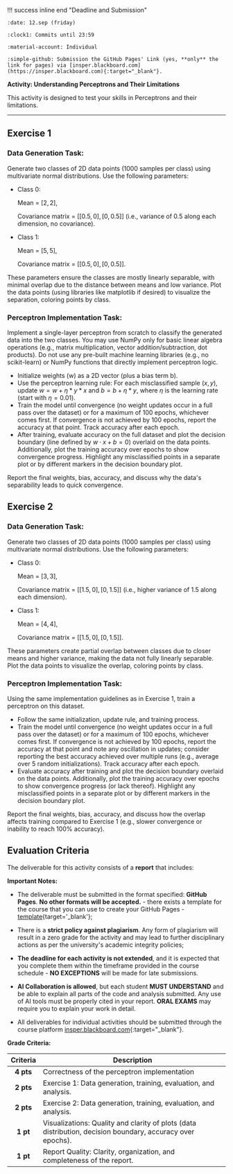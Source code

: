 !!! success inline end "Deadline and Submission"

    :date: 12.sep (friday)
    
    :clock1: Commits until 23:59

    :material-account: Individual

    :simple-github: Submission the GitHub Pages' Link (yes, **only** the link for pages) via [insper.blackboard.com](https://insper.blackboard.com){:target="_blank"}.

**Activity: Understanding Perceptrons and Their Limitations**

This activity is designed to test your skills in Perceptrons and their limitations.

***

## Exercise 1

### **Data Generation Task:** 

Generate two classes of 2D data points (1000 samples per class) using multivariate normal distributions. Use the following parameters:  

- Class 0:

    Mean = $[2, 2]$,
    
    Covariance matrix = $[[0.5, 0], [0, 0.5]]$ (i.e., variance of $0.5$ along each dimension, no covariance).  

- Class 1:

    Mean = $[5, 5]$,
    
    Covariance matrix = $[[0.5, 0], [0, 0.5]]$.  

These parameters ensure the classes are mostly linearly separable, with minimal overlap due to the distance between means and low variance. Plot the data points (using libraries like matplotlib if desired) to visualize the separation, coloring points by class.

### **Perceptron Implementation Task:**

Implement a single-layer perceptron from scratch to classify the generated data into the two classes. You may use NumPy only for basic linear algebra operations (e.g., matrix multiplication, vector addition/subtraction, dot products). Do not use any pre-built machine learning libraries (e.g., no scikit-learn) or NumPy functions that directly implement perceptron logic.  

- Initialize weights (w) as a 2D vector (plus a bias term b).  
- Use the perceptron learning rule: For each misclassified sample $(x, y)$, update $w = w + η * y * x$ and $b = b + η * y$, where $η$ is the learning rate (start with $η=0.01$).  
- Train the model until convergence (no weight updates occur in a full pass over the dataset) or for a maximum of 100 epochs, whichever comes first. If convergence is not achieved by 100 epochs, report the accuracy at that point. Track accuracy after each epoch.  
- After training, evaluate accuracy on the full dataset and plot the decision boundary (line defined by $w·x + b = 0$) overlaid on the data points. Additionally, plot the training accuracy over epochs to show convergence progress. Highlight any misclassified points in a separate plot or by different markers in the decision boundary plot.  

Report the final weights, bias, accuracy, and discuss why the data's separability leads to quick convergence.



## Exercise 2

### **Data Generation Task:**  

Generate two classes of 2D data points (1000 samples per class) using multivariate normal distributions. Use the following parameters:

- Class 0:

    Mean = $[3, 3]$,

    Covariance matrix = $[[1.5, 0], [0, 1.5]]$ (i.e., higher variance of 1.5 along each dimension).

- Class 1:

    Mean = $[4, 4]$,

    Covariance matrix = $[[1.5, 0], [0, 1.5]]$.  

These parameters create partial overlap between classes due to closer means and higher variance, making the data not fully linearly separable. Plot the data points to visualize the overlap, coloring points by class.

### **Perceptron Implementation Task:**  

Using the same implementation guidelines as in Exercise 1, train a perceptron on this dataset.  

- Follow the same initialization, update rule, and training process.  
- Train the model until convergence (no weight updates occur in a full pass over the dataset) or for a maximum of 100 epochs, whichever comes first. If convergence is not achieved by 100 epochs, report the accuracy at that point and note any oscillation in updates; consider reporting the best accuracy achieved over multiple runs (e.g., average over 5 random initializations). Track accuracy after each epoch.  
- Evaluate accuracy after training and plot the decision boundary overlaid on the data points. Additionally, plot the training accuracy over epochs to show convergence progress (or lack thereof). Highlight any misclassified points in a separate plot or by different markers in the decision boundary plot.  

Report the final weights, bias, accuracy, and discuss how the overlap affects training compared to Exercise 1 (e.g., slower convergence or inability to reach 100% accuracy).


## **Evaluation Criteria**

The deliverable for this activity consists of a **report** that includes:


**Important Notes:**

- The deliverable must be submitted in the format specified: **GitHub Pages**. **No other formats will be accepted.** - there exists a template for the course that you can use to create your GitHub Pages - [template](https://hsandmann.github.io/documentation.template/){target='_blank'};

- There is a **strict policy against plagiarism**. Any form of plagiarism will result in a zero grade for the activity and may lead to further disciplinary actions as per the university's academic integrity policies;

- **The deadline for each activity is not extended**, and it is expected that you complete them within the timeframe provided in the course schedule - **NO EXCEPTIONS** will be made for late submissions.

- **AI Collaboration is allowed**, but each student **MUST UNDERSTAND** and be able to explain all parts of the code and analysis submitted. Any use of AI tools must be properly cited in your report. **ORAL EXAMS** may require you to explain your work in detail.

- All deliverables for individual activities should be submitted through the course platform [insper.blackboard.com](http://insper.blackboard.com/){:target="_blank"}.

**Grade Criteria:**

| Criteria | Description |
|:--------:|-------------|
| **4 pts** | Correctness of the perceptron implementation |
| **2 pts** | Exercise 1: Data generation, training, evaluation, and analysis. |
| **2 pts** | Exercise 2: Data generation, training, evaluation, and analysis. |
| **1 pt** | Visualizations: Quality and clarity of plots (data distribution, decision boundary, accuracy over epochs). |
| **1 pt** | Report Quality: Clarity, organization, and completeness of the report. |


